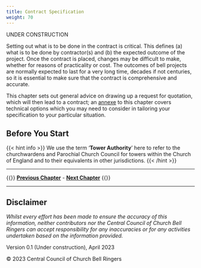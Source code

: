 ```yaml
---
title: Contract Specification
weight: 70
---
```


UNDER CONSTRUCTION

Setting out what is to be done in the contract is critical. This defines (a) what is to be done by contractor(s) and (b) the expected outcome of the project. Once the contract is placed, changes may be difficult to make, whether for reasons of practicality or cost. The outcomes of bell projects are normally expected to last for a very long time, decades if not centuries, so it is essential to make sure that the contract is comprehensive and accurate.

This chapter sets out general advice on drawing up a request for quotation, which will then lead to a contract; an [annexe](../070-contract-specification/technical-options/) to this chapter covers technical options which you may need to consider in tailoring your specification to your particular situation.

## Before You Start

{{< hint info >}}
We use the term ‘**Tower Authority**’ here to refer to the churchwardens and Parochial Church Council for towers within the Church of England and to their equivalents in other jurisdictions.
{{< /hint >}}









----

{{<hint info>}}
**[Previous Chapter](../060-stakeholder-engagement/)** - **[Next Chapter](../090-project-finance/)**
{{</hint>}}

----

## Disclaimer
 
*Whilst every effort has been made to ensure the accuracy of this information, neither contributors nor the Central Council of Church Bell Ringers can accept responsibility for any inaccuracies or for any activities undertaken based on the information provided.*

Version 0.1 (Under construction), April 2023

© 2023 Central Council of Church Bell Ringers
